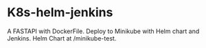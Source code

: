 # K8s-helm-jenkins
A FASTAPI with DockerFile.
Deploy to Minikube with Helm chart and Jenkins.
Helm Chart at /minikube-test.
